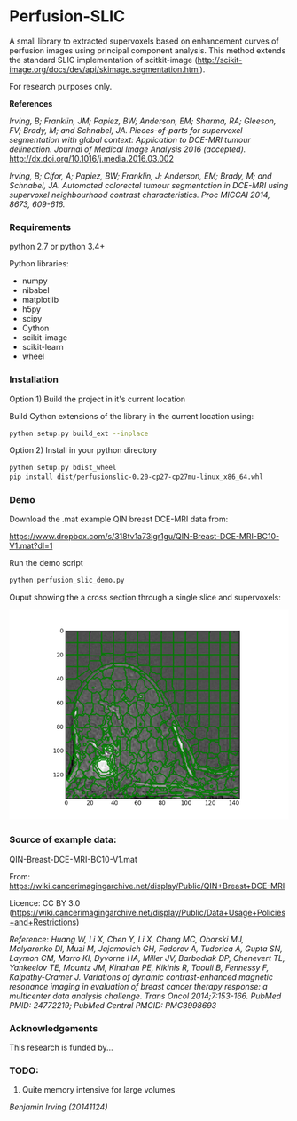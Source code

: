 # Perfusion-SLIC
A small library to extracted supervoxels based on enhancement curves of perfusion images using principal component analysis. 
This method extends the standard SLIC implementation of scitkit-image 
(http://scikit-image.org/docs/dev/api/skimage.segmentation.html). 

For research purposes only. 

**References**


*Irving, B; Franklin, JM; Papiez, BW; Anderson, EM; Sharma, RA; Gleeson, FV; Brady, M; and Schnabel, JA. Pieces-of-parts
 for supervoxel segmentation with global context: Application to DCE-MRI tumour delineation. 
 Journal of Medical Image Analysis 2016 (accepted).*
 http://dx.doi.org/10.1016/j.media.2016.03.002

*Irving, B; Cifor, A; Papiez, BW; Franklin, J; Anderson, EM; Brady, M; and Schnabel, JA.
Automated colorectal tumour segmentation in DCE-MRI using supervoxel neighbourhood contrast characteristics. 
Proc MICCAI 2014, 8673, 609-616.*

### Requirements

python 2.7 or python 3.4+

Python libraries:
- numpy
- nibabel
- matplotlib
- h5py
- scipy
- Cython
- scikit-image
- scikit-learn
- wheel


### Installation


Option 1) Build the project in it's current location

Build Cython extensions of the library in the current location using:

```bash
python setup.py build_ext --inplace
```

Option 2) Install in your python directory
```bash
python setup.py bdist_wheel
pip install dist/perfusionslic-0.20-cp27-cp27mu-linux_x86_64.whl
```

### Demo

Download the .mat example QIN breast DCE-MRI data from: 

https://www.dropbox.com/s/318tv1a73igr1gu/QIN-Breast-DCE-MRI-BC10-V1.mat?dl=1

Run the demo script
```bash
python perfusion_slic_demo.py
```

Ouput showing the a cross section through a single slice and supervoxels:

![Alt text](examples/images/fig1.png)


### Source of example data:

QIN-Breast-DCE-MRI-BC10-V1.mat

From: 
https://wiki.cancerimagingarchive.net/display/Public/QIN+Breast+DCE-MRI

Licence: CC BY 3.0
(https://wiki.cancerimagingarchive.net/display/Public/Data+Usage+Policies+and+Restrictions)

*Reference*:
_Huang W, Li X, Chen Y, Li X, Chang MC, Oborski MJ, Malyarenko DI, Muzi M, Jajamovich GH, Fedorov A, Tudorica A, Gupta SN, 
Laymon CM, Marro KI, Dyvorne HA, Miller JV, Barbodiak DP, Chenevert TL, Yankeelov TE, Mountz JM, Kinahan PE, Kikinis R, 
Taouli B, Fennessy F, Kalpathy-Cramer J.  Variations of dynamic contrast-enhanced magnetic resonance imaging in evaluation 
of breast cancer therapy response: a multicenter data analysis challenge.  Trans Oncol 2014;7:153-166. PubMed PMID: 24772219; 
PubMed Central PMCID: PMC3998693_

### Acknowledgements
This research is funded by...

### TODO: 

1) Quite memory intensive for large volumes


_Benjamin Irving (20141124)_